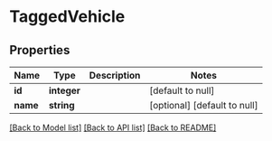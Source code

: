 # TaggedVehicle

## Properties
Name | Type | Description | Notes
------------ | ------------- | ------------- | -------------
**id** | **integer** |  | [default to null]
**name** | **string** |  | [optional] [default to null]

[[Back to Model list]](../README.md#documentation-for-models) [[Back to API list]](../README.md#documentation-for-api-endpoints) [[Back to README]](../README.md)


